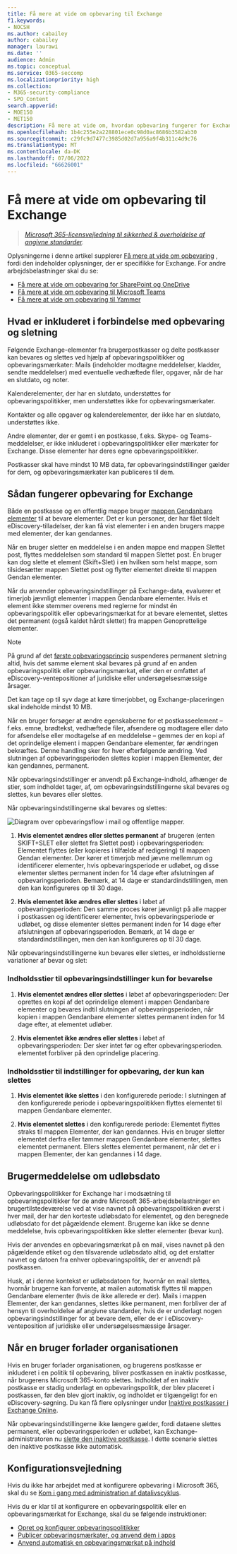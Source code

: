 ```yaml
---
title: Få mere at vide om opbevaring til Exchange
f1.keywords:
- NOCSH
ms.author: cabailey
author: cabailey
manager: laurawi
ms.date: ''
audience: Admin
ms.topic: conceptual
ms.service: O365-seccomp
ms.localizationpriority: high
ms.collection:
- M365-security-compliance
- SPO_Content
search.appverid:
- MOE150
- MET150
description: Få mere at vide om, hvordan opbevaring fungerer for Exchange.
ms.openlocfilehash: 1b4c255e2a228801ece0c98d0ac8686b3582ab30
ms.sourcegitcommit: c29fc9d7477c3985d02d7a956a9f4b311c4d9c76
ms.translationtype: MT
ms.contentlocale: da-DK
ms.lasthandoff: 07/06/2022
ms.locfileid: "66626001"
---
```

# <a name="learn-about-retention-for-exchange"></a>Få mere at vide om opbevaring til Exchange

>*[Microsoft 365-licensvejledning til sikkerhed & overholdelse af angivne standarder](/office365/servicedescriptions/microsoft-365-service-descriptions/microsoft-365-tenantlevel-services-licensing-guidance/microsoft-365-security-compliance-licensing-guidance).*

Oplysningerne i denne artikel supplerer [Få mere at vide om opbevaring](retention.md) , fordi den indeholder oplysninger, der er specifikke for Exchange.  For andre arbejdsbelastninger skal du se:

- [Få mere at vide om opbevaring for SharePoint og OneDrive](retention-policies-sharepoint.md)
- [Få mere at vide om opbevaring til Microsoft Teams](retention-policies-teams.md)
- [Få mere at vide om opbevaring til Yammer](retention-policies-yammer.md)

## <a name="whats-included-for-retention-and-deletion"></a>Hvad er inkluderet i forbindelse med opbevaring og sletning

Følgende Exchange-elementer fra brugerpostkasser og delte postkasser kan bevares og slettes ved hjælp af opbevaringspolitikker og opbevaringsmærkater: Mails (indeholder modtagne meddelelser, kladder, sendte meddelelser) med eventuelle vedhæftede filer, opgaver, når de har en slutdato, og noter. 

Kalenderelementer, der har en slutdato, understøttes for opbevaringspolitikker, men understøttes ikke for opbevaringsmærkater.

Kontakter og alle opgaver og kalenderelementer, der ikke har en slutdato, understøttes ikke.

Andre elementer, der er gemt i en postkasse, f.eks. Skype- og Teams-meddelelser, er ikke inkluderet i opbevaringspolitikker eller mærkater for Exchange. Disse elementer har deres egne opbevaringspolitikker.

Postkasser skal have mindst 10 MB data, før opbevaringsindstillinger gælder for dem, og opbevaringsmærkater kan publiceres til dem.

## <a name="how-retention-works-for-exchange"></a>Sådan fungerer opbevaring for Exchange

Både en postkasse og en offentlig mappe bruger [mappen Gendanbare elementer](/exchange/security-and-compliance/recoverable-items-folder/recoverable-items-folder) til at bevare elementer. Det er kun personer, der har fået tildelt eDiscovery-tilladelser, der kan få vist elementer i en anden brugers mappe med elementer, der kan gendannes.
  
Når en bruger sletter en meddelelse i en anden mappe end mappen Slettet post, flyttes meddelelsen som standard til mappen Slettet post. En bruger kan dog slette et element (Skift+Slet) i en hvilken som helst mappe, som tilsidesætter mappen Slettet post og flytter elementet direkte til mappen Gendan elementer.
  
Når du anvender opbevaringsindstillinger på Exchange-data, evaluerer et timerjob jævnligt elementer i mappen Gendanbare elementer. Hvis et element ikke stemmer overens med reglerne for mindst én opbevaringspolitik eller opbevaringsmærkat for at bevare elementet, slettes det permanent (også kaldet hårdt slettet) fra mappen Genoprettelige elementer.

> [!NOTE]
> På grund af det [første opbevaringsprincip](retention.md#the-principles-of-retention-or-what-takes-precedence) suspenderes permanent sletning altid, hvis det samme element skal bevares på grund af en anden opbevaringspolitik eller opbevaringsmærkat, eller den er omfattet af eDiscovery-ventepositioner af juridiske eller undersøgelsesmæssige årsager.

Det kan tage op til syv dage at køre timerjobbet, og Exchange-placeringen skal indeholde mindst 10 MB.
  
Når en bruger forsøger at ændre egenskaberne for et postkasseelement – f.eks. emne, brødtekst, vedhæftede filer, afsendere og modtagere eller dato for afsendelse eller modtagelse af en meddelelse – gemmes der en kopi af det oprindelige element i mappen Gendanbare elementer, før ændringen bekræftes. Denne handling sker for hver efterfølgende ændring. Ved slutningen af opbevaringsperioden slettes kopier i mappen Elementer, der kan gendannes, permanent.

Når opbevaringsindstillinger er anvendt på Exchange-indhold, afhænger de stier, som indholdet tager, af, om opbevaringsindstillingerne skal bevares og slettes, kun bevares eller slettes.

Når opbevaringsindstillingerne skal bevares og slettes:

![Diagram over opbevaringsflow i mail og offentlige mapper.](../media/88f174cc-bbf4-4305-93d7-0515f496c8f9.png)

1. **Hvis elementet ændres eller slettes permanent** af brugeren (enten SKIFT+SLET eller slettet fra Slettet post) i opbevaringsperioden: Elementet flyttes (eller kopieres i tilfælde af redigering) til mappen Gendan elementer. Der kører et timerjob med jævne mellemrum og identificerer elementer, hvis opbevaringsperiode er udløbet, og disse elementer slettes permanent inden for 14 dage efter afslutningen af opbevaringsperioden. Bemærk, at 14 dage er standardindstillingen, men den kan konfigureres op til 30 dage.

2. **Hvis elementet ikke ændres eller slettes** i løbet af opbevaringsperioden: Den samme proces kører jævnligt på alle mapper i postkassen og identificerer elementer, hvis opbevaringsperiode er udløbet, og disse elementer slettes permanent inden for 14 dage efter afslutningen af opbevaringsperioden. Bemærk, at 14 dage er standardindstillingen, men den kan konfigureres op til 30 dage. 

Når opbevaringsindstillingerne kun bevares eller slettes, er indholdsstierne variationer af bevar og slet:

### <a name="content-paths-for-retain-only-retention-settings"></a>Indholdsstier til opbevaringsindstillinger kun for bevarelse

1. **Hvis elementet ændres eller slettes** i løbet af opbevaringsperioden: Der oprettes en kopi af det oprindelige element i mappen Gendanbare elementer og bevares indtil slutningen af opbevaringsperioden, når kopien i mappen Gendanbare elementer slettes permanent inden for 14 dage efter, at elementet udløber. 

2. **Hvis elementet ikke ændres eller slettes** i løbet af opbevaringsperioden: Der sker intet før og efter opbevaringsperioden. elementet forbliver på den oprindelige placering.

### <a name="content-paths-for-delete-only-retention-settings"></a>Indholdsstier til indstillinger for opbevaring, der kun kan slettes

1. **Hvis elementet ikke slettes** i den konfigurerede periode: I slutningen af den konfigurerede periode i opbevaringspolitikken flyttes elementet til mappen Gendanbare elementer. 

2. **Hvis elementet slettes** i den konfigurerede periode: Elementet flyttes straks til mappen Elementer, der kan gendannes. Hvis en bruger sletter elementet derfra eller tømmer mappen Gendanbare elementer, slettes elementet permanent. Ellers slettes elementet permanent, når det er i mappen Elementer, der kan gendannes i 14 dage. 

## <a name="user-notification-of-expiry-date"></a>Brugermeddelelse om udløbsdato

Opbevaringspolitikker for Exchange har i modsætning til opbevaringspolitikker for de andre Microsoft 365-arbejdsbelastninger en brugertilstedeværelse ved at vise navnet på opbevaringspolitikken øverst i hver mail, der har den korteste udløbsdato for elementet, og den beregnede udløbsdato for det pågældende element. Brugerne kan ikke se denne meddelelse, hvis opbevaringspolitikken ikke sletter elementer (bevar kun).

Hvis der anvendes en opbevaringsmærkat på en mail, vises navnet på den pågældende etiket og den tilsvarende udløbsdato altid, og det erstatter navnet og datoen fra enhver opbevaringspolitik, der er anvendt på postkassen.

Husk, at i denne kontekst er udløbsdatoen for, hvornår en mail slettes, hvornår brugerne kan forvente, at mailen automatisk flyttes til mappen Gendanbare elementer (hvis de ikke allerede er der). Mails i mappen Elementer, der kan gendannes, slettes ikke permanent, men forbliver der af hensyn til overholdelse af angivne standarder, hvis de er underlagt nogen opbevaringsindstillinger for at bevare dem, eller de er i eDiscovery-venteposition af juridiske eller undersøgelsesmæssige årsager.

## <a name="when-a-user-leaves-the-organization"></a>Når en bruger forlader organisationen 

Hvis en bruger forlader organisationen, og brugerens postkasse er inkluderet i en politik til opbevaring, bliver postkassen en inaktiv postkasse, når brugerens Microsoft 365-konto slettes. Indholdet af en inaktiv postkasse er stadig underlagt en opbevaringspolitik, der blev placeret i postkassen, før den blev gjort inaktiv, og indholdet er tilgængeligt for en eDiscovery-søgning. Du kan få flere oplysninger under [Inaktive postkasser i Exchange Online](inactive-mailboxes-in-office-365.md).

Når opbevaringsindstillingerne ikke længere gælder, fordi dataene slettes permanent, eller opbevaringsperioden er udløbet, kan Exchange-administratoren nu [slette den inaktive postkasse](delete-an-inactive-mailbox.md). I dette scenarie slettes den inaktive postkasse ikke automatisk.

## <a name="configuration-guidance"></a>Konfigurationsvejledning

Hvis du ikke har arbejdet med at konfigurere opbevaring i Microsoft 365, skal du se [Kom i gang med administration af datalivscyklus](get-started-with-data-lifecycle-management.md).

Hvis du er klar til at konfigurere en opbevaringspolitik eller en opbevaringsmærkat for Exchange, skal du se følgende instruktioner:
- [Opret og konfigurer opbevaringspolitikker](create-retention-policies.md)
- [Publicer opbevaringsmærkater, og anvend dem i apps](create-apply-retention-labels.md)
- [Anvend automatisk en opbevaringsmærkat på indhold](apply-retention-labels-automatically.md)
